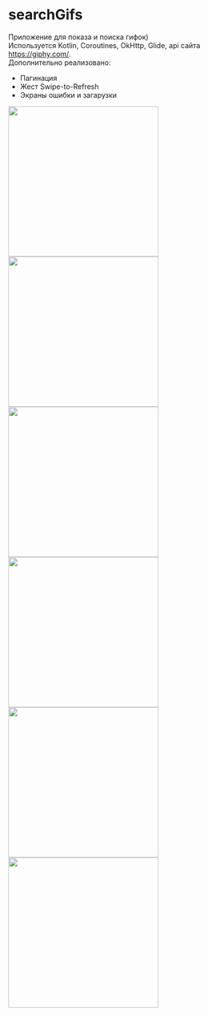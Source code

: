 # searchGifs

Приложение для показа и поиска гифок)  
Используется Kotlin, Coroutines, OkHttp, Glide, api сайта https://giphy.com/.  
Дополнительно реализовано:  
  - Пагинация  
  - Жест Swipe-to-Refresh  
  - Экраны ошибки и загарузки
  
<img src="https://github.com/ilpol/searchGifs/blob/main/appDemo1.png" width="300">
<img src="https://github.com/ilpol/searchGifs/blob/main/appDemo2.png" width="300">
<img src="https://github.com/ilpol/searchGifs/blob/main/appDemo3.png" width="300">
<img src="https://github.com/ilpol/searchGifs/blob/main/appDemo4.png" width="300">
<img src="https://github.com/ilpol/searchGifs/blob/main/appDemo5.png" width="300">
<img src="https://github.com/ilpol/searchGifs/blob/main/appDemo6.png" width="300">
